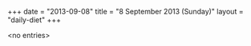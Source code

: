 +++
date = "2013-09-08"
title = "8 September 2013 (Sunday)"
layout = "daily-diet"
+++


\<no entries\>
